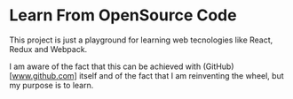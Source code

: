 # Learn From OpenSource Code
This project is just a playground for learning web tecnologies like React, Redux and Webpack.

I am aware of the fact that this can be achieved with (GitHub)[www.github.com] itself and of the fact that I am reinventing the wheel, but my purpose is to learn.
